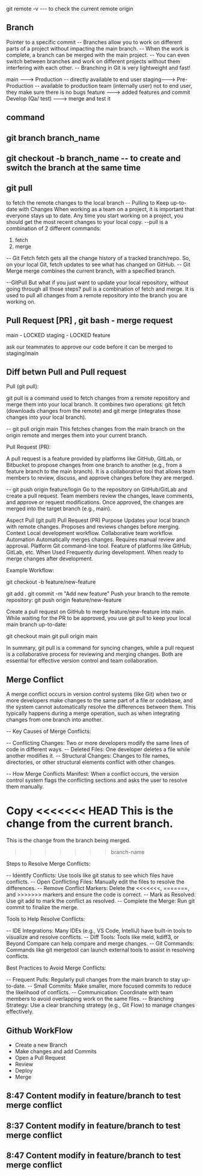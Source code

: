  git remote -v --- to check the current remote origin
 
## Branch

Pointer to a specific commit
-- Branches allow you to work on different parts of a project without impacting the main branch.
-- When the work is complete, a branch can be merged with the main project.
-- You can even switch between branches and work on different projects without them interfering with each other.
-- Branching in Git is very lightweight and fast!

main ---> Production -- directly available to end user
staging---> Pre-Production -- available to production team (internally user) not to end user, they make sure there is 
no bugs
feature ---> added features and commit
Develop (Qa/ test) ---> merge and test it


## command
## git branch branch_name

## git checkout -b branch_name -- to create and switch the branch at the same time 

## git pull

to fetch the remote changes to the local branch
-- Pulling to Keep up-to-date with Changes
When working as a team on a project, it is important that everyone stays up to date.
Any time you start working on a project, you should get the most recent changes to your local copy.
--pull is a combination of 2 different commands:

1. fetch
2. merge

-- Git Fetch
fetch gets all the change history of a tracked branch/repo.
So, on your local Git, fetch updates to see what has changed on GitHub.
-- Git Merge
merge combines the current branch, with a specified branch.

--GitPull
But what if you just want to update your local repository, without going through all those steps?
pull is a combination of fetch and merge. It is used to pull all changes from a remote repository into the branch you 
are working on.

## Pull Request [PR] , git bash - merge request

main - LOCKED staging - LOCKED feature

ask our teammates to approve our code before it can be merged to staging/main

## Diff betwn Pull and Pull request

Pull (git pull):

git pull is a command used to fetch changes from a remote repository and merge them into your local branch.
It combines two operations: git fetch (downloads changes from the remote) and git merge (integrates those changes into 
your local branch).

-- git pull origin main
This fetches changes from the main branch on the origin remote and merges them into your current branch.

Pull Request (PR):

A pull request is a feature provided by platforms like GitHub, GitLab, or Bitbucket to propose changes from one branch 
to another (e.g., from a feature branch to the main branch).
It is a collaborative tool that allows team members to review, discuss, and approve changes before they are merged.

-- git push origin feature/login
Go to the repository on GitHub/GitLab and create a pull request.
Team members review the changes, leave comments, and approve or request modifications.
Once approved, the changes are merged into the target branch (e.g., main).

Aspect	                        Pull (git pull)	                             Pull Request (PR)
Purpose	        Updates your local branch with remote changes.	     Proposes and reviews changes before merging.
Context	                Local development workflow.	                        Collaborative team workflow.
Automation	            Automatically merges changes.	                Requires manual review and approval.
Platform	                Git command-line tool.	                Feature of platforms like GitHub, GitLab, etc.
When Used	               Frequently during development.	        When ready to merge changes after development.

Example Workflow:

git checkout -b feature/new-feature

git add .
git commit -m "Add new feature"
Push your branch to the remote repository:
git push origin feature/new-feature

Create a pull request on GitHub to merge feature/new-feature into main.
While waiting for the PR to be approved, you use git pull to keep your local main branch up-to-date:

git checkout main
git pull origin main

In summary, git pull is a command for syncing changes, while a pull request is a collaborative process for reviewing and
merging changes. Both are essential for effective version control and team collaboration.


## Merge Conflict

A merge conflict occurs in version control systems (like Git) when two or more developers make changes to the same part 
of a file or codebase, and the system cannot automatically resolve the differences between them. 
This typically happens during a merge operation, such as when integrating changes from one branch into another.

-- Key Causes of Merge Conflicts:

-- Conflicting Changes: Two or more developers modify the same lines of code in different ways.
-- Deleted Files: One developer deletes a file while another modifies it.
-- Structural Changes: Changes to file names, directories, or other structural elements conflict with other changes.

-- How Merge Conflicts Manifest:
When a conflict occurs, the version control system flags the conflicting sections and asks the user to resolve them manually.

Copy
<<<<<<< HEAD
This is the change from the current branch.
=======
This is the change from the branch being merged.
>>>>>>> branch-name

Steps to Resolve Merge Conflicts:

-- Identify Conflicts: Use tools like git status to see which files have conflicts.
-- Open Conflicting Files: Manually edit the files to resolve the differences.
-- Remove Conflict Markers: Delete the <<<<<<<, =======, and >>>>>>> markers and ensure the code is correct.
-- Mark as Resolved: Use git add <file> to mark the conflict as resolved.
-- Complete the Merge: Run git commit to finalize the merge.

Tools to Help Resolve Conflicts:

-- IDE Integrations: Many IDEs (e.g., VS Code, IntelliJ) have built-in tools to visualize and resolve conflicts.
-- Diff Tools: Tools like meld, kdiff3, or Beyond Compare can help compare and merge changes.
-- Git Commands: Commands like git mergetool can launch external tools to assist in resolving conflicts.

Best Practices to Avoid Merge Conflicts:

-- Frequent Pulls: Regularly pull changes from the main branch to stay up-to-date.
-- Small Commits: Make smaller, more focused commits to reduce the likelihood of conflicts.
-- Communication: Coordinate with team members to avoid overlapping work on the same files.
-- Branching Strategy: Use a clear branching strategy (e.g., Git Flow) to manage changes effectively.

## Github WorkFlow

- Create a new Branch
- Make changes and add Commits
- Open a Pull Request
- Review
- Deploy
- Merge
##  8:47 Content modify in feature/branch to test merge conflict
## 8:37 Content modify in feature/branch to test merge conflict
## 8:47 Content modify in feature/branch to test merge conflict